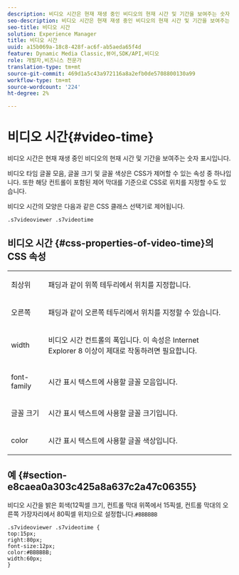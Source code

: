 ```yaml
---
description: 비디오 시간은 현재 재생 중인 비디오의 현재 시간 및 기간을 보여주는 숫자 표시입니다.
seo-description: 비디오 시간은 현재 재생 중인 비디오의 현재 시간 및 기간을 보여주는 숫자 표시입니다.
seo-title: 비디오 시간
solution: Experience Manager
title: 비디오 시간
uuid: a15b069a-18c8-428f-ac6f-ab5aeda65f4d
feature: Dynamic Media Classic,뷰어,SDK/API,비디오
role: 개발자,비즈니스 전문가
translation-type: tm+mt
source-git-commit: 469d1a5c43a972116a8a2efb0de5708800130a99
workflow-type: tm+mt
source-wordcount: '224'
ht-degree: 2%

---
```



# 비디오 시간{#video-time}

비디오 시간은 현재 재생 중인 비디오의 현재 시간 및 기간을 보여주는 숫자 표시입니다.

<!--<a id="section_061E550C1C1D4DB2BD663A898895B38C"></a>-->

비디오 타임 글꼴 모음, 글꼴 크기 및 글꼴 색상은 CSS가 제어할 수 있는 속성 중 하나입니다. 또한 해당 컨트롤이 포함된 제어 막대를 기준으로 CSS로 위치를 지정할 수도 있습니다.

비디오 시간의 모양은 다음과 같은 CSS 클래스 선택기로 제어됩니다.

```
.s7videoviewer .s7videotime
```

## 비디오 시간 {#css-properties-of-video-time}의 CSS 속성

<table id="table_C48C56E696304C9BAFEE71BA9EA9A174"> 
 <tbody> 
  <tr> 
   <td colname="col1"> <p> <span class="codeph"> 최상위 </span> </p> </td> 
   <td colname="col2"> <p>패딩과 같이 위쪽 테두리에서 위치를 지정합니다. </p> </td> 
  </tr> 
  <tr> 
   <td colname="col1"> <p> <span class="codeph"> 오른쪽 </span> </p> </td> 
   <td colname="col2"> <p>패딩과 같이 오른쪽 테두리에서 위치를 지정할 수 있습니다. </p> </td> 
  </tr> 
  <tr> 
   <td colname="col1"> <p> <span class="codeph"> width </span> </p> </td> 
   <td colname="col2"> <p> 비디오 시간 컨트롤의 폭입니다. 이 속성은 Internet Explorer 8 이상이 제대로 작동하려면 필요합니다. </p> </td> 
  </tr> 
  <tr> 
   <td colname="col1"> <p> <span class="codeph"> font-family  </span> </p> </td> 
   <td colname="col2"> <p>시간 표시 텍스트에 사용할 글꼴 모음입니다. </p> </td> 
  </tr> 
  <tr> 
   <td colname="col1"> <p> <span class="codeph"> 글꼴 크기  </span> </p> </td> 
   <td colname="col2"> <p>시간 표시 텍스트에 사용할 글꼴 크기입니다. </p> </td> 
  </tr> 
  <tr> 
   <td colname="col1"> <p> <span class="codeph"> color </span> </p> </td> 
   <td colname="col2"> <p>시간 표시 텍스트에 사용할 글꼴 색상입니다. </p> </td> 
  </tr> 
 </tbody> 
</table>

## 예 {#section-e8caea0a303c425a8a637c2a47c06355}

비디오 시간을 밝은 회색(12픽셀 크기, 컨트롤 막대 위쪽에서 15픽셀, 컨트롤 막대의 오른쪽 가장자리에서 80픽셀 위치)으로 설정합니다.`#BBBBBB`

```
.s7videoviewer .s7videotime { 
top:15px; 
right:80px; 
font-size:12px; 
color:#BBBBBB; 
width:60px;  
}
```

